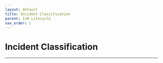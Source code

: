 ```yaml
---
layout: default
title: Incident Classification
parent: IcM Lifecycle
nav_order: 1
---
```


# Incident Classification

---
